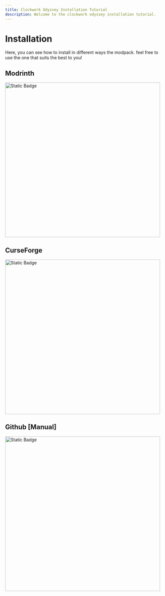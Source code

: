 ```yaml
---
title: Clockwork Odyssey Installation Tutorial
description: Welcome to the clockwork odyssey installation tutorial.
---
```


# Installation

Here, you can see how to install in different ways the modpack. feel free to use the one that suits the best to you!

## Modrinth
<div>
<img alt="Static Badge" src="https://img.shields.io/badge/Download%20on%20Modrinth-%231bd96a?style=flat&logo=Modrinth&logoColor=%23000000&logoSize=auto" width="500">
</div>

## CurseForge

<div>
<img alt="Static Badge" src="https://img.shields.io/badge/Download%20on%20CurseForge-%23FF784D?style=flat&logo=CurseForge&logoColor=%23000000&logoSize=auto" width="500">
</div>

## Github [Manual]

<div>
<img alt="Static Badge" src="https://img.shields.io/badge/Download%20on%20Github-%23e6e6e6?style=flat&logo=Github&logoColor=%23000000&logoSize=auto" width="500">
</div>